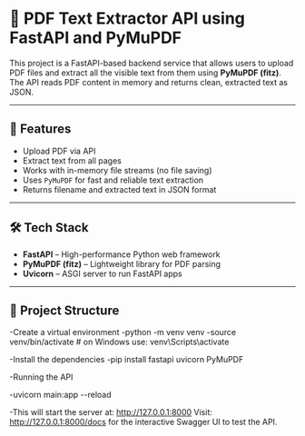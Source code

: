 # 📄 PDF Text Extractor API using FastAPI and PyMuPDF

This project is a FastAPI-based backend service that allows users to upload PDF files and extract all the visible text from them using **PyMuPDF (fitz)**. The API reads PDF content in memory and returns clean, extracted text as JSON.

---

## 🚀 Features

- Upload PDF via API
- Extract text from all pages
- Works with in-memory file streams (no file saving)
- Uses `PyMuPDF` for fast and reliable text extraction
- Returns filename and extracted text in JSON format

---

## 🛠 Tech Stack

- **FastAPI** – High-performance Python web framework
- **PyMuPDF (fitz)** – Lightweight library for PDF parsing
- **Uvicorn** – ASGI server to run FastAPI apps

---

## 📁 Project Structure

-Create a virtual environment
-python -m venv venv
-source venv/bin/activate  # on Windows use: venv\Scripts\activate

-Install the dependencies
-pip install fastapi uvicorn PyMuPDF

-Running the API

-uvicorn main:app --reload

-This will start the server at:
http://127.0.0.1:8000
Visit:
http://127.0.0.1:8000/docs
for the interactive Swagger UI to test the API.




  